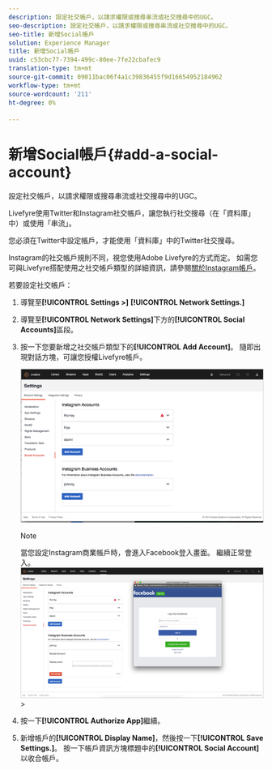 ```yaml
---
description: 設定社交帳戶，以請求權限或搜尋串流或社交搜尋中的UGC。
seo-description: 設定社交帳戶，以請求權限或搜尋串流或社交搜尋中的UGC。
seo-title: 新增Social帳戶
solution: Experience Manager
title: 新增Social帳戶
uuid: c53cbc77-7394-499c-80ee-7fe22cbafec9
translation-type: tm+mt
source-git-commit: 09011bac06f4a1c39836455f9d16654952184962
workflow-type: tm+mt
source-wordcount: '211'
ht-degree: 0%

---
```



# 新增Social帳戶{#add-a-social-account}

設定社交帳戶，以請求權限或搜尋串流或社交搜尋中的UGC。

Livefyre使用Twitter和Instagram社交帳戶，讓您執行社交搜尋（在「資料庫」中）或使用「串流」。

您必須在Twitter中設定帳戶，才能使用「資料庫」中的Twitter社交搜尋。

Instagram的社交帳戶規則不同，視您使用Adobe Livefyre的方式而定。 如需您可與Livefyre搭配使用之社交帳戶類型的詳細資訊，請參閱[關於Instagram帳戶](/help/using/c-users-creating-accounts-with-studio-access/t-configure-social-accout-instagram/c-about-instagram-accounts.md#c_about_instagram_accounts)。

若要設定社交帳戶：

1. 導覽至&#x200B;**[!UICONTROL Settings >]** **[!UICONTROL Network Settings.]**
1. 導覽至&#x200B;**[!UICONTROL Network Settings]**&#x200B;下方的&#x200B;**[!UICONTROL Social Accounts]**&#x200B;區段。
1. 按一下您要新增之社交帳戶類型下的&#x200B;**[!UICONTROL Add Account]**。 隨即出現對話方塊，可讓您授權Livefyre帳戶。

   ![](assets/i_settings_social_insta.png)

   >[!NOTE]
   >
   >當您設定Instagram商業帳戶時，會進入Facebook登入畫面。 繼續正常登入。 ![](assets/i_insta_biz_facebook_dialog.png)   >

1. 按一下&#x200B;**[!UICONTROL Authorize App]**&#x200B;繼續。
1. 新增帳戶的&#x200B;**[!UICONTROL Display Name]**，然後按一下&#x200B;**[!UICONTROL Save Settings.]**。 按一下帳戶資訊方塊標題中的&#x200B;**[!UICONTROL Social Account]**&#x200B;以收合帳戶。
